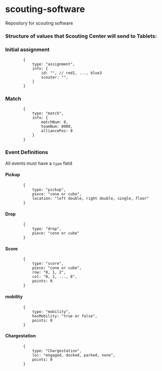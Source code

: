 # scouting-software
Repository for scouting software

### Structure of values that Scouting Center will send to Tablets:

### Initial assignment
            {
                type: "assignment",
                info: {
                    id: "", // red1, ..., blue3
                    scouter: "",
                }
            }

### Match
            {
                type: "match",
                info: {
                    matchNum: 0,
                    teamNum: 0000,
                    alliancePos: 0
                }
            }

### Event Definitions
All events must have a `type` field
#### Pickup

            {
                type: "pickup",
                piece: "cone or cube",
                location: "left double, right double, single, floor"
            }

#### Drop
            {
                type: "drop",
                piece: "cone or cube"
            }

#### Score
            {
                type: "score",
                piece: "cone or cube",
                row: "0, 1, 2",
                col: "0, 1, ..., 8",
                points: 0
            }

#### mobility
            {
                type: "mobility",
                hasMobility: "true or false",
                points: 0
            }

#### Chargestation
            {
                type: "Chargestation",
                loc: "engaged, docked, parked, none",
                points: 0
            }